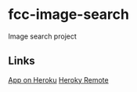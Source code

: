 # fcc-image-search
Image search project

## Links
[App on Heroku](https://fcc-image-search-mn.herokuapp.com/)
[Heroky Remote](https://git.heroku.com/fcc-image-search-mn.git)

